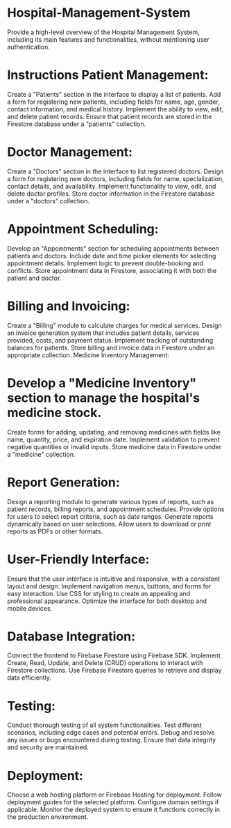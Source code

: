 # Hospital-Management-System
Provide a high-level overview of the Hospital Management System, including its main features and functionalities, without mentioning user authentication.

# Instructions Patient Management:
Create a "Patients" section in the interface to display a list of patients.
Add a form for registering new patients, including fields for name, age, gender, contact information, and medical history.
Implement the ability to view, edit, and delete patient records.
Ensure that patient records are stored in the Firestore database under a "patients" collection.

# Doctor Management:
Create a "Doctors" section in the interface to list registered doctors.
Design a form for registering new doctors, including fields for name, specialization, contact details, and availability.
Implement functionality to view, edit, and delete doctor profiles.
Store doctor information in the Firestore database under a "doctors" collection.
 
# Appointment Scheduling:
Develop an "Appointments" section for scheduling appointments between patients and doctors.
Include date and time picker elements for selecting appointment details.
Implement logic to prevent double-booking and conflicts.
Store appointment data in Firestore, associating it with both the patient and doctor.

# Billing and Invoicing:
Create a "Billing" module to calculate charges for medical services.
Design an invoice generation system that includes patient details, services provided, costs, and payment status.
Implement tracking of outstanding balances for patients.
Store billing and invoice data in Firestore under an appropriate collection.
Medicine Inventory Management:

# Develop a "Medicine Inventory" section to manage the hospital's medicine stock.
Create forms for adding, updating, and removing medicines with fields like name, quantity, price, and expiration date.
Implement validation to prevent negative quantities or invalid inputs.
Store medicine data in Firestore under a "medicine" collection.

# Report Generation:
Design a reporting module to generate various types of reports, such as patient records, billing reports, and appointment schedules.
Provide options for users to select report criteria, such as date ranges.
Generate reports dynamically based on user selections.
Allow users to download or print reports as PDFs or other formats.

# User-Friendly Interface:
Ensure that the user interface is intuitive and responsive, with a consistent layout and design. Implement navigation menus, buttons, and forms for easy interaction.
Use CSS for styling to create an appealing and professional appearance.
Optimize the interface for both desktop and mobile devices.
 
# Database Integration:
Connect the frontend to Firebase Firestore using Firebase SDK.
Implement Create, Read, Update, and Delete (CRUD) operations to interact with Firestore collections.
Use Firebase Firestore queries to retrieve and display data efficiently.

# Testing:
Conduct thorough testing of all system functionalities.
Test different scenarios, including edge cases and potential errors. Debug and resolve any issues or bugs encountered during testing. Ensure that data integrity and security are maintained.

# Deployment:
Choose a web hosting platform or Firebase Hosting for deployment.
Follow deployment guides for the selected platform.
Configure domain settings if applicable.
Monitor the deployed system to ensure it functions correctly in the production environment.